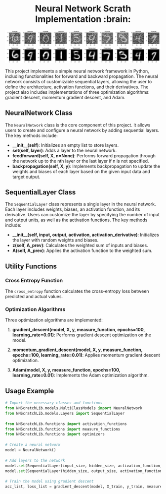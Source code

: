 <h1 align="center">Neural Network Scrath Implementation :brain:</h1>

<img src="images/results/NoiseRedAutoencoder0.4std_test.png" />

This project implements a simple neural network framework in Python, including functionalities for forward and backward propagation. The neural network consists of customizable sequential layers, allowing the user to define the architecture, activation functions, and their derivatives. The project also includes implementations of three optimization algorithms: gradient descent, momentum gradient descent, and Adam.

## NeuralNetwork Class

The `NeuralNetwork` class is the core component of this project. It allows users to create and configure a neural network by adding sequential layers. The key methods include:

- **\_\_init\_\_(self)**: Initializes an empty list to store layers.
- **set(self, layer)**: Adds a layer to the neural network.
- **feedforward(self, X, n=None)**: Performs forward propagation through the network up to the nth layer or the last layer if n is not specified.
- **backpropagation(self, X, y)**: Implements backpropagation to update the weights and biases of each layer based on the given input data and target output.

## SequentialLayer Class

The `SequentialLayer` class represents a single layer in the neural network. Each layer includes weights, biases, an activation function, and its derivative. Users can customize the layer by specifying the number of input and output units, as well as the activation functions. The key methods include:

- **\_\_init\_\_(self, input, output, activation, activation\_derivative)**: Initializes the layer with random weights and biases.
- **z(self, A\_prev)**: Calculates the weighted sum of inputs and biases.
- **A(self, A\_prev)**: Applies the activation function to the weighted sum.

## Utility Functions

### Cross Entropy Function

The `cross_entropy` function calculates the cross-entropy loss between predicted and actual values.

### Optimization Algorithms

Three optimization algorithms are implemented:

1. **gradient\_descent(model, X, y, measure\_function, epochs=100, learning\_rate=0.01)**: Performs gradient descent optimization on the model.

2. **momentum\_gradient\_descent(model, X, y, measure\_function, epochs=100, learning\_rate=0.01)**: Applies momentum gradient descent optimization.

3. **Adam(model, X, y, measure\_function, epochs=100, learning\_rate=0.01)**: Implements the Adam optimization algorithm.

## Usage Example

```python
# Import the necessary classes and functions
from NNScratchLib.models.MultiClassModels import NeuralNetwork
from NNScratchLib.models.Layers import SequentialLayer

from NNScratchLib.functions import activation_functions
from NNScratchLib.functions import measure_functions
from NNScratchLib.functions import optimizers

# Create a neural network
model = NeuralNetwork()

# Add layers to the network
model.set(SequentialLayer(input_size, hidden_size, activation_function, activation_derivative))
model.set(SequentialLayer(hidden_size, output_size, activation_function, activation_derivative))

# Train the model using gradient descent
acc_list, loss_list = gradient_descent(model, X_train, y_train, measure_function, epochs=100, learning_rate=0.01)
